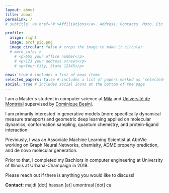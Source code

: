 ```yaml
---
layout: about
title: about
permalink: /
# subtitle: <a href='#'>Affiliations</a>. Address. Contacts. Moto. Etc.

profile:
  align: right
  image: prof_pic.png
  image_circular: false # crops the image to make it circular
  # more_info: >
    # <p>555 your office number</p>
    # <p>123 your address street</p>
    # <p>Your City, State 12345</p>

news: true # includes a list of news items
selected_papers: false # includes a list of papers marked as "selected={true}"
social: true # includes social icons at the bottom of the page
---
```


I am a Master's student in computer science at [Mila](https://mila.quebec/en/) and [Université de Montréal](https://www.umontreal.ca/en/) supervised by [Dominique Beaini](https://ca.linkedin.com/in/dbeaini).

I am primarily interested in generative models (more specifically dynamical measure transport) and geometric deep learning applied on molecular dynamics, conformation sampling, quantum chemistry, and protein-ligand interaction.

Previously, I was an Associate Machine Learning Scientist at AbbVie working on Graph Neural Networks, chemisity, ADME property prediction, and de novo molecular generation.

Prior to that, I completed my Bachlors in computer engineering at University of Illinois at Urbana-Champaign in 2019.

Please reach out if there is anything you would like to discuss!

**Contact:** majdi [dot] hassan [at] umontreal [dot] ca
